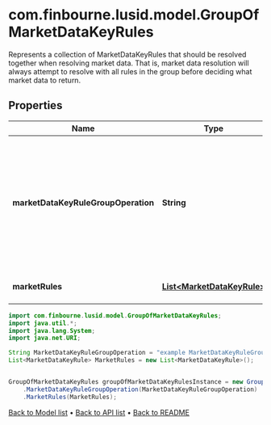 # com.finbourne.lusid.model.GroupOfMarketDataKeyRules
Represents a collection of MarketDataKeyRules that should be resolved together when resolving market data.  That is, market data resolution will always attempt to resolve with all rules in the group  before deciding what market data to return.

## Properties

Name | Type | Description | Notes
------------ | ------------- | ------------- | -------------
**marketDataKeyRuleGroupOperation** | **String** | The operation that will be used to process the collection of market data items and failures found on resolution  into a single market data item or failure to be used.  Supported values: [FirstLatest, AverageOfQuotesFound, AverageOfAllQuotes, FirstMinimum, FirstMaximum] | [default to String]
**marketRules** | [**List&lt;MarketDataKeyRule&gt;**](MarketDataKeyRule.md) | The rules that should be grouped together in market data resolution. | [default to List<MarketDataKeyRule>]

```java
import com.finbourne.lusid.model.GroupOfMarketDataKeyRules;
import java.util.*;
import java.lang.System;
import java.net.URI;

String MarketDataKeyRuleGroupOperation = "example MarketDataKeyRuleGroupOperation";
List<MarketDataKeyRule> MarketRules = new List<MarketDataKeyRule>();


GroupOfMarketDataKeyRules groupOfMarketDataKeyRulesInstance = new GroupOfMarketDataKeyRules()
    .MarketDataKeyRuleGroupOperation(MarketDataKeyRuleGroupOperation)
    .MarketRules(MarketRules);
```


[Back to Model list](../README.md#documentation-for-models) &#8226; [Back to API list](../README.md#documentation-for-api-endpoints) &#8226; [Back to README](../README.md)
